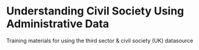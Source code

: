 # Understanding Civil Society Using Administrative Data
Training materials for using the third sector &amp; civil society (UK) datasource
